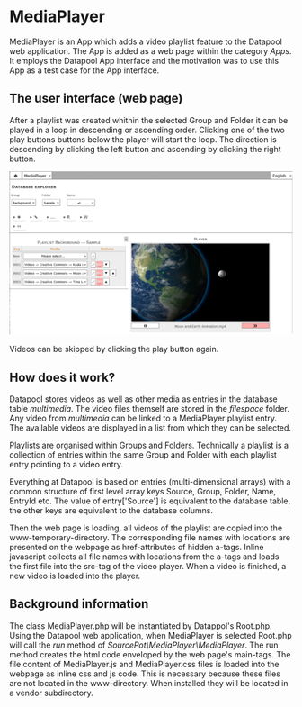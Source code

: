 # MediaPlayer
MediaPlayer is an App which adds a video playlist feature to the Datapool web application.
The App is added as a web page within the category *Apps*. It employs the Datapool App interface and the motivation was to use this App as a test case for the App interface.

## The user interface (web page)
After a playlist was created whithin the selected Group and Folder it can be played in a loop in descending or ascending order.
Clicking one of the two play buttons buttons below the player will start the loop.
The direction is descending by clicking the left button and ascending by clicking the right button.

![Web page screenshot](./assets/sample-playlist.png)

Videos can be skipped by clicking the play button again.

## How does it work?
Datapool stores videos as well as other media as entries in the database table *multimedia*.
The video files themself are stored in the *filespace* folder.
Any video from *multimedia* can be linked to a MediaPlayer playlist entry.
The available videos are displayed in a list from which they can be selected.

Playlists are organised within Groups and Folders.
Technically a playlist is a collection of entries within the same Group and Folder with each playlist entry pointing to a video entry.

Everything at Datapool is based on entries (multi-dimensional arrays) with a common structure of first level array keys Source, Group, Folder, Name, EntryId etc.
The value of entry\[\'Source\'\] is equivalent to the database table, the other keys are equivalent to the database columns.

Then the web page is loading, all videos of the playlist are copied into the www-temporary-directory.
The corresponding file names with locations are presented on the webpage as href-attributes of hidden a-tags. 
Inline javascript collects all file names with locations from the a-tags and loads the first file into the src-tag of the video player.
When a video is finished, a new video is loaded into the player.

## Background information
The class MediaPlayer.php will be instantiated by Datappol\'s Root.php.
Using the Datapool web application, when MediaPlayer is selected Root.php will call the *run* method of *SourcePot\MediaPlayer\MediaPlayer*.
The run method creates the html code enveloped by the web page\'s main-tags.
The file content of MediaPlayer.js and MediaPlayer.css files is loaded into the webpage as inline css and js code.
This is necessary because these files are not located in the www-directory. 
When installed they will be located in a vendor subdirectory.